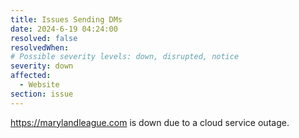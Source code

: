 ```yaml
---
title: Issues Sending DMs
date: 2024-6-19 04:24:00
resolved: false
resolvedWhen: 
# Possible severity levels: down, disrupted, notice
severity: down
affected:
  - Website
section: issue
---
```


https://marylandleague.com is down due to a cloud service outage.

